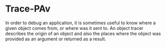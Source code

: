 Trace-PAv
=========

In order to debug an application, it is sometimes useful to know where a given object comes from, or where was it sent to. An object tracer describes the origin of an object and also the places where the object was provided as an argument or returned as a result.

